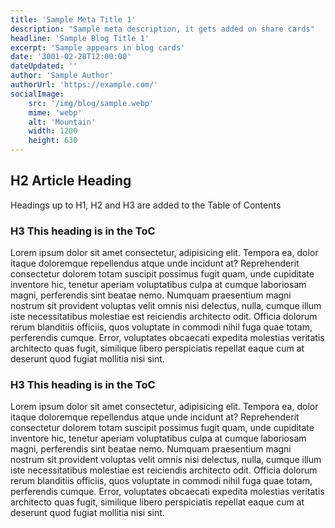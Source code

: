 ```yaml
---
title: 'Sample Meta Title 1'
description: "Sample meta description, it gets added on share cards"
headline: 'Sample Blog Title 1'
excerpt: 'Sample appears in blog cards'
date: '3001-02-28T12:00:00'
dateUpdated: ''
author: 'Sample Author'
authorUrl: 'https://example.com/'
socialImage:
    src: '/img/blog/sample.webp'
    mime: 'webp'
    alt: 'Mountain'
    width: 1200
    height: 630
---
```


## H2 Article Heading 

Headings up to H1, H2 and H3 are added to the Table of Contents

### H3 This heading is in the ToC

Lorem ipsum dolor sit amet consectetur, adipisicing elit. Tempora ea, dolor itaque doloremque repellendus atque unde
incidunt at? Reprehenderit consectetur dolorem totam suscipit possimus fugit quam, unde cupiditate inventore hic,
tenetur aperiam voluptatibus culpa at cumque laboriosam magni, perferendis sint beatae nemo. Numquam praesentium
magni nostrum sit provident voluptas velit omnis nisi delectus, nulla, cumque illum iste necessitatibus molestiae
est reiciendis architecto odit. Officia dolorum rerum blanditiis officiis, quos voluptate in commodi nihil fuga quae
totam, perferendis cumque. Error, voluptates obcaecati expedita molestias veritatis architecto quas fugit, similique
libero perspiciatis repellat eaque cum at deserunt quod fugiat mollitia nisi sint.

### H3 This heading is in the ToC

Lorem ipsum dolor sit amet consectetur, adipisicing elit. Tempora ea, dolor itaque doloremque repellendus atque unde
incidunt at? Reprehenderit consectetur dolorem totam suscipit possimus fugit quam, unde cupiditate inventore hic,
tenetur aperiam voluptatibus culpa at cumque laboriosam magni, perferendis sint beatae nemo. Numquam praesentium
magni nostrum sit provident voluptas velit omnis nisi delectus, nulla, cumque illum iste necessitatibus molestiae
est reiciendis architecto odit. Officia dolorum rerum blanditiis officiis, quos voluptate in commodi nihil fuga quae
totam, perferendis cumque. Error, voluptates obcaecati expedita molestias veritatis architecto quas fugit, similique
libero perspiciatis repellat eaque cum at deserunt quod fugiat mollitia nisi sint.